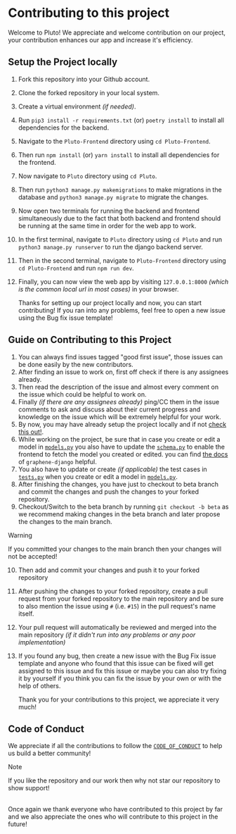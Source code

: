 # Contributing to this project

Welcome to Pluto! We appreciate and welcome contribution on our project, your contribution enhances our app and increase it's efficiency.

## Setup the Project locally

1. Fork this repository into your Github account.
2. Clone the forked repository in your local system.
3. Create a virtual environment *(if needed)*.
4. Run `pip3 install -r requirements.txt` (or) `poetry install` to install all dependencies for the backend.
5. Navigate to the `Pluto-Frontend` directory using `cd Pluto-Frontend`.
6. Then run `npm install` (or) `yarn install` to install all dependencies for the frontend.
7. Now navigate to `Pluto` directory using `cd Pluto`.
8. Then run `python3 manage.py makemigrations` to make migrations in the database and `python3 manage.py migrate` to migrate the changes.
9. Now open two terminals for running the backend and frontend simultaneously due to the fact that both backend and frontend should be running at the same time in order for the web app to work.
10. In the first terminal, navigate to `Pluto` directory using `cd Pluto` and run `python3 manage.py runserver` to run the django backend server.
11. Then in the second terminal, navigate to `Pluto-Frontend` directory using `cd Pluto-Frontend` and run `npm run dev`.
13. Finally, you can now view the web app by visiting `127.0.0.1:8000` *(which is the common local url in most cases)* in your browser.

    Thanks for setting up our project locally and now, you can start contributing! If you ran into any problems, feel free to open a new issue using the Bug fix issue template!

## Guide on Contributing to this Project

1. You can always find issues tagged "good first issue", those issues can be done easily by the new contributors.
2. After finding an issue to work on, first off check if there is any assignees already.
3. Then read the description of the issue and almost every comment on the issue which could  be helpful to work on.
4. Finally *(if there are any assignees already)* ping/CC them in the issue comments to ask and discuss about their current progress and knowledge on the issue which will be extremely helpful for your work.
5. By now, you may have already setup the project locally and if not [check this out!](#setup-the-project-locally).
6. While working on the project, be sure that in case you create or edit a model in [`models.py`](./Pluto/Pluto_Backend/models.py) you also have to update the [`schema.py`](./Pluto/Pluto_Backend/schema.py) to enable the frontend to fetch the model you created or edited. you can find [the docs](https://docs.graphene-python.org/projects/django/en/latest/schema/) of `graphene-django` helpful. 
7. You also have to update or create *(if applicable)* the test cases in [`tests.py`](./Pluto/Pluto_Backend/tests.py) when you create or edit a model in [`models.py`](./Pluto/Pluto_Backend/models.py).
8. After finishing the changes, you have just to checkout to beta branch and commit the changes and push the changes to your forked repository.
9. Checkout/Switch to the beta branch by running `git checkout -b beta` as we recommend making changes in the beta branch and later propose the changes to the main branch. 

> [!WARNING]
> If you committed your changes to the main branch then your changes will not be accepted!

10. Then add and commit your changes and push it to your forked repository
11. After pushing the changes to your forked repository, create a pull request from your forked repository to the main repository and be sure to also mention the issue using `#` (i.e. `#15`) in the pull request's name itself. 
12. Your pull request will automatically be reviewed and merged into the main repository *(if it didn't run into any problems or any poor implementation)*
13. If you found any bug, then create a new issue with the Bug Fix issue template and anyone who found that this issue can be fixed will get assigned to this issue and fix this issue or maybe you can also try fixing it by yourself if you think you can fix the issue by your own or with the help of others. 

    Thank you for your contributions to this project, we appreciate it very much!

## Code of Conduct 
We appreciate if all the contributions to follow the [`CODE_OF_CONDUCT`](./CODE_OF_CONDUCT.md) to help us build a better community!

> [!NOTE]
> If you like the repository and our work then why not star our repository to show support!

<br>
Once again we thank everyone who have contributed to this project by far and we also appreciate the ones who will contribute to this project in the future!
